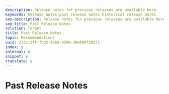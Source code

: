```yaml
---
description: Release notes for previous releases are available here.
keywords: Release notes;past release notes;historical release notes
seo-description: Release notes for previous releases are available here.
seo-title: Past Release Notes
solution: Target
title: Past Release Notes
topic: Recommendations
uuid: 232c11ff-fb02-4ae9-9298-38e099f20371
index: y
internal: n
snippet: y
translate: y
---
```


# Past Release Notes

